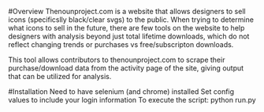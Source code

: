 #Overview
Thenounproject.com is a website that allows designers to sell icons (specificslly black/clear svgs) to the public. When trying to determine what icons to sell in the future, there are few tools on the website to help designers with analysis beyond just total lifetime downloads, which do not reflect changing trends or purchases vs free/subscripton downloads.

This tool allows contributors to thenounproject.com to scrape their purchase/download data from the activity page of the site, giving output that can be utilized for analysis.  


#Installation
Need to have selenium (and chrome) installed
Set config values to include your login information
To execute the script: python run.py

